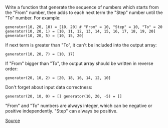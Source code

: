 Write a function that generate the sequence of numbers which starts from the "From" number, then adds to each next term the "Step" number until the "To" number. For example:

`generator(10, 20, 10) = [10, 20] # "From" = 10, "Step" = 10, "To" = 20
generator(10, 20, 1) = [10, 11, 12, 13, 14, 15, 16, 17, 18, 19, 20]
generator(10, 20, 5) = [10, 15, 20]`

If next term is greater than "To", it can't be included into the output array:

`generator(10, 20, 7) = [10, 17]`

If "From" bigger than "To", the output array should be written in reverse order:

`generator(20, 10, 2) = [20, 18, 16, 14, 12, 10]`

Don't forget about input data correctness:

`generator(20, 10, 0) = []
generator(10, 20, -5) = []`

"From" and "To" numbers are always integer, which can be negative or positive independently. "Step" can always be positive.

[Source](https://www.codewars.com/kata/56459c0df289d97bd7000083)

